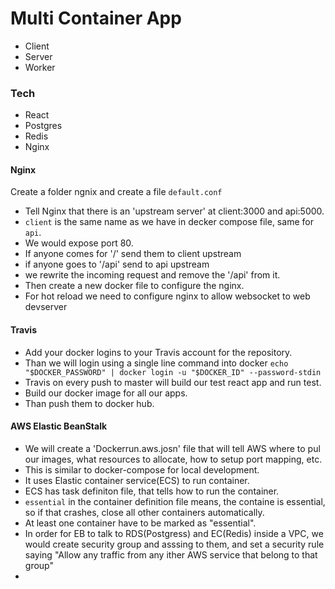 # Multi Container App

- Client
- Server
- Worker


### Tech 
- React
- Postgres
- Redis
- Nginx


#### Nginx
Create a folder ngnix and create a file `default.conf`
- Tell Nginx that there is an 'upstream server' at client:3000 and api:5000.
- `client` is the same name as we have in decker compose file, same for `api`. 
- We would expose port 80.
- If anyone comes for '/' send them to client upstream
- if anyone goes to '/api' send to api upstream
- we rewrite the incoming request and remove the '/api' from it.
- Then create a new docker file to configure the nginx.
- For hot reload we need to configure nginx to allow websocket to web devserver  

#### Travis
- Add your docker logins to your Travis account for the repository.
- Than we will login using a single line command into docker
    `echo "$DOCKER_PASSWORD" | docker login -u "$DOCKER_ID" --password-stdin`
- Travis on every push to master will build our test react app and run test.
- Build our docker image for all our apps.
- Than push them to docker hub.

#### AWS Elastic BeanStalk
- We will create a 'Dockerrun.aws.josn' file that will tell AWS where to pul our images, what resources to allocate, how to setup port mapping, etc.
- This is similar to docker-compose for local development.
- It uses Elastic container service(ECS) to run container.
- ECS has task definiton file, that tells how to run the container.
- `essential` in the container definition file means, the containe is essential, so if that crashes, close all other containers automatically.
- At least one container have to be marked as "essential".
- In order for EB to talk to RDS(Postgress) and EC(Redis) inside a VPC, we would create security group and asssing to them, and set a security rule saying "Allow any traffic from any ither AWS service that belong to that group"
- 
